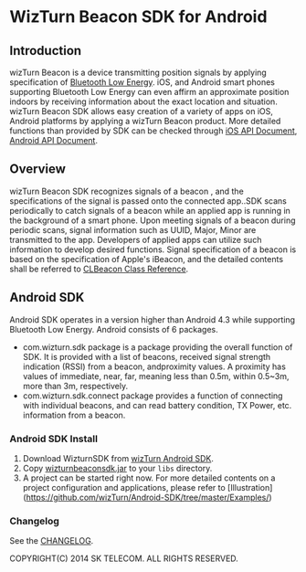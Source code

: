 # WizTurn Beacon SDK for Android

## Introduction

wizTurn Beacon is a device transmitting position signals by applying specification of [Bluetooth Low Energy](http://www.bluetooth.com/pages/bluetooth-smart.aspx).  iOS, and Android smart phones supporting Bluetooth Low Energy can even affirm an approximate position indoors by receiving information about the exact location and situation. 
wizTurn Beacon SDK allows easy creation of a variety of apps on iOS, Android platforms by applying a wizTurn Beacon product. More detailed functions than provided by SDK can be checked through [iOS API Document](http://wizturn.github.io/iOS-SDK/), [Android API Document](http://wizturn.github.io/Android-SDK/).

## Overview

wizTurn Beacon SDK recognizes signals of a beacon , and the specifications of the signal is passed onto the connected app..SDK scans periodically to catch signals of a beacon while an applied app is running in the background of a smart phone. Upon meeting signals of a beacon during periodic scans, signal information such as UUID, Major, Minor are transmitted to the app. Developers of applied apps can utilize such information to develop desired functions.
Signal specification of a beacon is based on the specification of Apple's iBeacon, and the detailed contents shall be referred to [CLBeacon Class Reference](https://developer.apple.com/library/ios/documentation/CoreLocation/Reference/CLBeacon_class/Reference/Reference.html).

## Android SDK
Android SDK operates in a version higher than Android 4.3 while supporting Bluetooth Low Energy. Android consists of 6 packages.
- com.wizturn.sdk package is a package providing the overall function of SDK. It is provided with a list of beacons, received signal strength indication (RSSI) from a beacon, andproximity values.
   A proximity has values of  immediate, near, far, meaning less than 0.5m, within 0.5~3m, more than 3m, respectively.
- com.wizturn.sdk.connect package  provides a function of connecting with individual beacons, and can read battery condition, TX Power, etc. information from a beacon.

### Android SDK Install
1. Download WizturnSDK  from [wizTurn Android SDK](https://github.com/wizTurn/Android-SDK).
2. Copy [wizturnbeaconsdk.jar](https://github.com/wizTurn/Android-SDK/blob/master/wizTurnSDK/wizturnbeaconsdk.jar) to your `libs` directory.
3. A project can be started right now.  For more detailed contents on a project configuration and applications, please refer to [Illustration] (https://github.com/wizTurn/Android-SDK/tree/master/Examples/) 

### Changelog 
See the [CHANGELOG](https://github.com/wizTurn/android-SDK/blob/master/CHANGELOG.md).


COPYRIGHT(C) 2014 SK TELECOM. ALL RIGHTS RESERVED.
